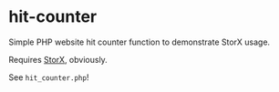 # hit-counter
Simple PHP website hit counter function to demonstrate StorX usage.

Requires [StorX](https://github.com/aaviator42/StorX), obviously.

See `hit_counter.php`!

